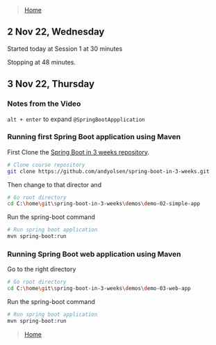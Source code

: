 >[Home](../README.md)

## 2 Nov 22, Wednesday 

Started today at Session 1 at 30 minutes

Stopping at 48 minutes.


## 3 Nov 22, Thursday

### Notes from the Video

`alt + enter` to expand `@SpringBootAppplication`

### Running first Spring Boot application using Maven

First Clone the [Spring Boot in 3 weeks repository](https://github.com/andyolsen/spring-boot-in-3-weeks.git).

```bash
# Clone course repository
git clone https://github.com/andyolsen/spring-boot-in-3-weeks.git
```

Then change to that director and 
```bash
# Go root directory
cd C:\home\git\spring-boot-in-3-weeks\demos\demo-02-simple-app
```
Run the spring-boot command

```bash
# Run spring boot application
mvn spring-boot:run
```

### Running Spring Boot web application using Maven


Go to the right directory

```bash
# Go root directory
cd C:\home\git\spring-boot-in-3-weeks\demos\demo-03-web-app
```
Run the spring-boot command

```bash
# Run spring boot application
mvn spring-boot:run
```



>[Home](../README.md)